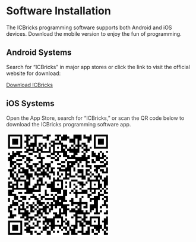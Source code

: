 # Software Installation
The ICBricks programming software supports both Android and iOS devices. Download the mobile version to enjoy the fun of programming.  

##  Android Systems  
Search for “ICBricks” in major app stores or click the link to visit the official website for download:  

[Download ICBricks](https://publicoss.icrobot.com/www/file/53a954c0-c6ad-4158-8874-31fd763733b1.apk)

##  iOS Systems  
<font style="color:rgb(51, 51, 51);">Open the App Store, search for “ICBricks,” or scan the QR code below to download the ICBricks programming software app.  </font>

![](img/S01.png)


